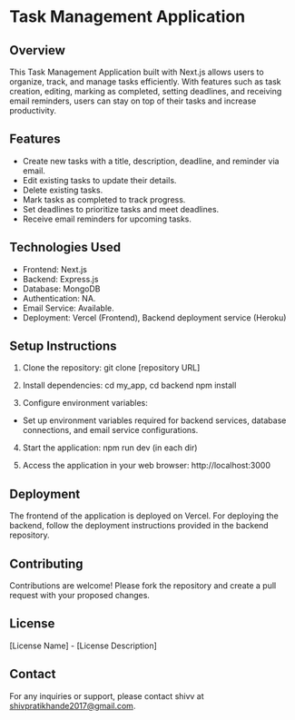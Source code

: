 # Task Management Application

## Overview
This Task Management Application built with Next.js allows users to organize, track, and manage tasks efficiently. With features such as task creation, editing, marking as completed, setting deadlines, and receiving email reminders, users can stay on top of their tasks and increase productivity.

## Features
- Create new tasks with a title, description, deadline, and reminder via email.
- Edit existing tasks to update their details.
- Delete existing tasks.
- Mark tasks as completed to track progress.
- Set deadlines to prioritize tasks and meet deadlines.
- Receive email reminders for upcoming tasks.

## Technologies Used
- Frontend: Next.js
- Backend: Express.js
- Database: MongoDB
- Authentication: NA.
- Email Service: Available.
- Deployment: Vercel (Frontend), Backend deployment service (Heroku)

## Setup Instructions
1. Clone the repository:
  git clone [repository URL]

2. Install dependencies:
   cd my_app, cd backend
   npm install
   
3. Configure environment variables:
- Set up environment variables required for backend services, database connections, and email service configurations.
  
4. Start the application:
   npm run dev (in each dir)

5. Access the application in your web browser:
   http://localhost:3000

## Deployment
The frontend of the application is deployed on Vercel. For deploying the backend, follow the deployment instructions provided in the backend repository.

## Contributing
Contributions are welcome! Please fork the repository and create a pull request with your proposed changes.

## License
[License Name] - [License Description]

## Contact
For any inquiries or support, please contact shivv at shivpratikhande2017@gmail.com.





